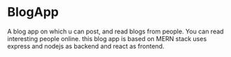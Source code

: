 # BlogApp
A blog app on which u can post, and read blogs from people. You can read interesting people online. this blog app is based on MERN stack uses express and nodejs as backend and react as frontend.
